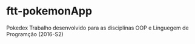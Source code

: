 # ftt-pokemonApp
Pokedex
Trabalho desenvolvido para as disciplinas OOP e Linguegem de Programção (2016-S2)
